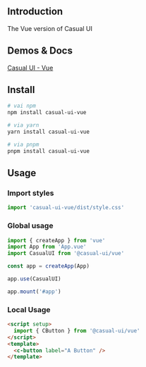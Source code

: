 ## Introduction
The Vue version of Casual UI

## Demos & Docs

[Casual UI - Vue](https://casual-ui-vue.donsen.site/)

## Install

```bash
# vai npm
npm install casual-ui-vue

# via yarn
yarn install casual-ui-vue

# via pnpm
pnpm install casual-ui-vue
```

## Usage

### Import styles

```js
import 'casual-ui-vue/dist/style.css'
```

### Global usage

```js
import { createApp } from 'vue'
import App from 'App.vue'
import CasualUI from '@casual-ui/vue'

const app = createApp(App)

app.use(CasualUI)

app.mount('#app')
```

### Local Usage

```html
<script setup>
  import { CButton } from '@casual-ui/vue'
</script>
<template>
  <c-button label="A Button" />
</template>
```
